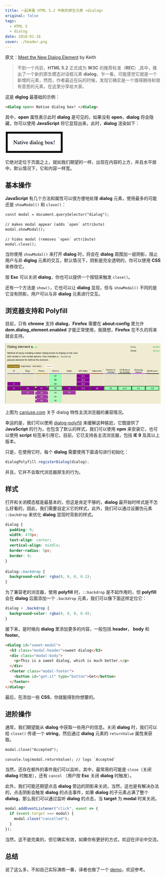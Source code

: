 ```yaml
---
title: 一起来看 HTML 5.2 中新的原生元素 <dialog>
original: false
tags:
  - HTML 5
  - dialog
date: 2018-01-18
cover: ./header.png
---
```


原文：[Meet the New Dialog Element](https://keithjgrant.com/posts/2018/meet-the-new-dialog-element) by Keith

> 不到一个月前，**HTML 5.2** 正式成为 **W3C** 的推荐标准（**REC**）,其中，推出了一个新的原生模态对话框元素 **dialog**，乍一看，可能感觉它就是一个新增的元素，然而，作者最近在玩的时候，发现它确实是一个值得期待和很有意思的元素，在这里分享给大家。

这是 **diglog** 最基础的示例：

```html
<dialog open> Native dialog box! </dialog>
```

其中，**open** 属性表示此时 **dialog** 是可见的，如果没有 **open**，**dialog** 将会隐藏，你可以使用 **JavaScript** 将它显现出来，此时，**dialog** 渲染如下：

![dialog](./images/dialog.png)

它绝对定位于页面之上，就如我们期望的一样，出现在内容的上方，并且水平居中，默认情况下，它和内容一样宽。

## 基本操作

**JavaScript** 有几个方法和属性可以很方便地处理 **dialog** 元素，使用最多的可能还是 `showModal()` 和 `close()`：

```js{4,7}
const modal = document.querySelector("dialog");

// makes modal appear (adds `open` attribute)
modal.showModal();

// hides modal (removes `open` attribute)
modal.close();
```

当你使用 `showModal()` 来打开 **dialog** 时，将会在 **dialog** 周围加一层阴影，阻止用户与非 **diglog** 元素的交互，默认情况下，阴影是完全透明的，你可以使用 **CSS** 来修改它。

按 **Esc** 可以关闭 **dialog**，你也可以提供一个按钮来触发 `close()`。

还有一个方法是 `show()`，它也可以让 **dialog** 显现，但与 `showModal()` 不同的是它没有阴影，用户可以与非 **dialog** 元素进行交互。

## 浏览器支持和 Polyfill

目前，只有 **chrome** 支持 **dialog**，**Firefox** 需要在 **about:config** 里允许 **dom.dialog_element.enabled** 才能正常使用，我猜想，**Firefox** 在不久的将来就会支持。

![can i use](./images/can-i-use.png)

上图为 [caniuse.com](http://caniuse.com/#search=dialog) 关于 dialog 特性主流浏览器的兼容情况。

幸运的是，我们可以使用 [dialog-polyfill](https://github.com/GoogleChrome/dialog-polyfill) 来缓解这种尴尬，它既提供了 **JavaScript** 的行为，也包含了默认的样式，我们可以使用 **npm** 来安装它，也可以使用 **script** 标签来引用它。目前，它已支持各主流浏览器，包括 **IE 9** 及其以上版本。

只是，在使用它时，每个 **dialog** 需要使用下面语句进行初始化：

```js
dialogPolyfill.registerDialog(dialog);
```

并且，它并不会取代浏览器原生的行为。

## 样式

打开和关闭模态框是最基本的，但这是肯定不够的，**dialog** 最开始时样式是不怎么好看的，因此，我们需要自定义它的样式，此外，我们可以通过设置伪元素 `::backdrop` 来优化 **dialog** 显现时背影的样式。

```css
dialog {
  padding: 0;
  width: 478px;
  text-align: center;
  vertical-align: middle;
  border-radius: 5px;
  border: 0;
}

dialog::backdrop {
  background-color: rgba(0, 0, 0, 0.1);
}
```

为了兼容老的浏览器，使用 **polyfill** 时，`::backdrop` 是不起作用的，但 **polyfill** 会在 **dialog** 后面添加一个 `.backdrop` 元素，我们可以像下面这样定位它：

```css
dialog + .backdrop {
  background-color: rgba(0, 0, 0, 0.4);
}
```

接下来，是时候向 **dialog** 里添加更多的内容，一般包括 **header**， **body** 和 **footer**。

```html
<dialog id="sweet-modal">
  <h3 class="modal-header">sweet dialog</h3>
  <div class="modal-body">
    <p>This is a sweet dialog, which is much better.</p>
  </div>
  <footer class="modal-footer">
    <button id="get-it" type="button">Get</button>
  </footer>
</dialog>
```

最后，在添加一些 **CSS**，你就能得到你想要的。

## 进阶操作

通常，我们期望能从 **dialog** 中获取一些用户的信息。关闭 **dialog** 时，我们可以给 `close()` 传递一个 **string**，然后通过 **dialog** 元素的 `returnValue` 属性来获取。

```js{3}
modal.close("Accepted");

console.log(modal.returnValue); // logs `Accepted`
```

当然，还存在额外的事件我们可以监听，其中，最常用的可能是 `close`（关闭 **dialog** 时触发），还有 `cancel` （用户按 **Esc** 关闭 **dialog** 时触发）。

此外，我们可能还期望点击 **dialog** 旁边的阴影来关闭，当然，这也是有解决办法的，点击阴影会触发 **dialog** 的点击事件，如果 **dialog** 的子元素占满了整个 **dialog**，那么我们可以通过监听 **dialog** 的点击，当 **target** 为 **modal** 时来关闭。

```js
modal.addEventListener("click", event => {
  if (event.target === modal) {
    modal.close("cancelled");
  }
});
```

当然，这不是完美的，但它确实有效，如果你有更好的方式，欢迎在评论中交流。

## 总结

说了这么多，不如自己实际演练一番，译者也做了一个 [demo](https://codepen.io/FengShangWuQi/pen/qpMgZB)，欢迎参考。
